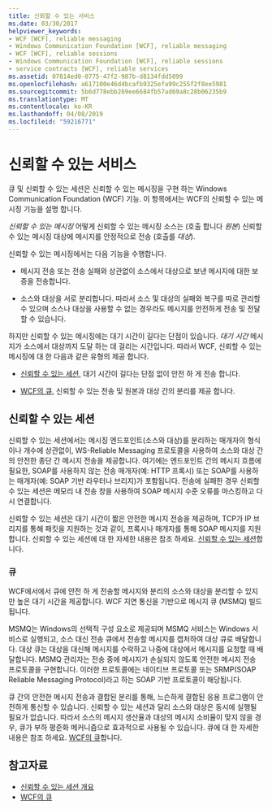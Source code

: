 ```yaml
---
title: 신뢰할 수 있는 서비스
ms.date: 03/30/2017
helpviewer_keywords:
- WCF [WCF], reliable messaging
- Windows Communication Foundation [WCF], reliable messaging
- WCF [WCF], reliable sessions
- Windows Communication Foundation [WCF], reliable sessions
- service contracts [WCF], reliable services
ms.assetid: 07814ed0-0775-47f2-987b-d8134fdd5099
ms.openlocfilehash: a617100e46d4bcafb9325efa99c255f2f8ee5981
ms.sourcegitcommit: 5b6d778ebb269ee6684fb57ad69a8c28b06235b9
ms.translationtype: MT
ms.contentlocale: ko-KR
ms.lasthandoff: 04/08/2019
ms.locfileid: "59216771"
---
```

# <a name="reliable-services"></a>신뢰할 수 있는 서비스
큐 및 신뢰할 수 있는 세션은 신뢰할 수 있는 메시징을 구현 하는 Windows Communication Foundation (WCF) 기능. 이 항목에서는 WCF의 신뢰할 수 있는 메시징 기능을 설명 합니다.  
  
 *신뢰할 수 있는 메시징* 어떻게 신뢰할 수 있는 메시징 소스는 (호출 합니다 *원본*) 신뢰할 수 있는 메시징 대상에 메시지를 안정적으로 전송 (호출를 *대상*).  
  
 신뢰할 수 있는 메시징에서는 다음 기능을 수행합니다.  
  
-   메시지 전송 또는 전송 실패와 상관없이 소스에서 대상으로 보낸 메시지에 대한 보증을 전송합니다.  
  
-   소스와 대상을 서로 분리합니다. 따라서 소스 및 대상의 실패와 복구를 따로 관리할 수 있으며 소스나 대상을 사용할 수 없는 경우라도 메시지를 안전하게 전송 및 전달할 수 있습니다.  
  
 하지만 신뢰할 수 있는 메시징에는 대기 시간이 길다는 단점이 있습니다. *대기 시간* 메시지가 소스에서 대상까지 도달 하는 데 걸리는 시간입니다. 따라서 WCF, 신뢰할 수 있는 메시징에 대 한 다음과 같은 유형의 제공 합니다.  
  
-   [신뢰할 수 있는 세션](../../../docs/framework/wcf/feature-details/reliable-sessions.md), 대기 시간이 길다는 단점 없이 안전 하 게 전송 합니다.  
  
-   [WCF의 큐](../../../docs/framework/wcf/feature-details/queues-in-wcf.md), 신뢰할 수 있는 전송 및 원본과 대상 간의 분리를 제공 합니다.  
  
## <a name="reliable-sessions"></a>신뢰할 수 있는 세션  
 신뢰할 수 있는 세션에서는 메시징 엔드포인트(소스와 대상)를 분리하는 매개자의 형식이나 개수에 상관없이, WS-Reliable Messaging 프로토콜을 사용하여 소스와 대상 간의 안전한 종단 간 메시지 전송을 제공합니다. 여기에는 엔드포인트 간의 메시지 흐름에 필요한, SOAP를 사용하지 않는 전송 매개자(예: HTTP 프록시) 또는 SOAP를 사용하는 매개자(예: SOAP 기반 라우터나 브리지)가 포함됩니다. 전송에 실패한 경우 신뢰할 수 있는 세션은 메모리 내 전송 창을 사용하여 SOAP 메시지 수준 오류를 마스킹하고 다시 연결합니다.  
  
 신뢰할 수 있는 세션은 대기 시간이 짧은 안전한 메시지 전송을 제공하며, TCP가 IP 브리지를 통해 패킷을 지원하는 것과 같이, 프록시나 매개자를 통해 SOAP 메시지를 지원합니다. 신뢰할 수 있는 세션에 대 한 자세한 내용은 참조 하세요. [신뢰할 수 있는 세션](../../../docs/framework/wcf/feature-details/reliable-sessions.md)합니다.  
  
### <a name="queues"></a>큐  
 WCF에서에서 큐에 안전 하 게 전송할 메시지와 분리의 소스와 대상을 분리할 수 있지만 높은 대기 시간을 제공합니다. WCF 지연 통신을 기반으로 메시지 큐 (MSMQ) 빌드됩니다.  
  
 MSMQ는 Windows의 선택적 구성 요소로 제공되며 MSMQ 서비스는 Windows 서비스로 실행되고, 소스 대신 전송 큐에서 전송할 메시지를 캡처하여 대상 큐로 배달합니다. 대상 큐는 대상을 대신해 메시지를 수락하고 나중에 대상에서 메시지를 요청할 때 배달합니다. MSMQ 관리자는 전송 중에 메시지가 손실되지 않도록 안전한 메시지 전송 프로토콜을 구현합니다. 이러한 프로토콜에는 네이티브 프로토콜 또는 SRMP(SOAP Reliable Messaging Protocol)라고 하는 SOAP 기반 프로토콜이 해당됩니다.  
  
 큐 간의 안전한 메시지 전송과 결합된 분리를 통해, 느슨하게 결합된 응용 프로그램이 안전하게 통신할 수 있습니다. 신뢰할 수 있는 세션과 달리 소스와 대상은 동시에 실행될 필요가 없습니다. 따라서 소스의 메시지 생산율과 대상의 메시지 소비율이 맞지 않을 경우, 큐가 부하 평준화 메커니즘으로 효과적으로 사용될 수 있습니다. 큐에 대 한 자세한 내용은 참조 하세요. [WCF의 큐](../../../docs/framework/wcf/feature-details/queues-in-wcf.md)합니다.  
  
## <a name="see-also"></a>참고자료

- [신뢰할 수 있는 세션 개요](../../../docs/framework/wcf/feature-details/reliable-sessions-overview.md)
- [WCF의 큐](../../../docs/framework/wcf/feature-details/queuing-in-wcf.md)
